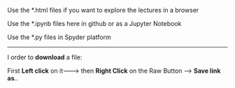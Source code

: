 
Use the *.html files if you want to explore the lectures in a browser

Use the *.ipynb files here in github or as a Jupyter Notebook

Use the *.py files in Spyder platform

----------------------------------------------------------------------------------

I order to **download** a file:

First **Left click** on it---> then **Right Click** on the Raw Button --> **Save link as**..
